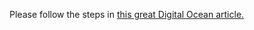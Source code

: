 Please follow the steps in [this great Digital Ocean article.](https://www.digitalocean.com/community/tutorials/how-to-use-the-linux-auditing-system-on-centos-7)
